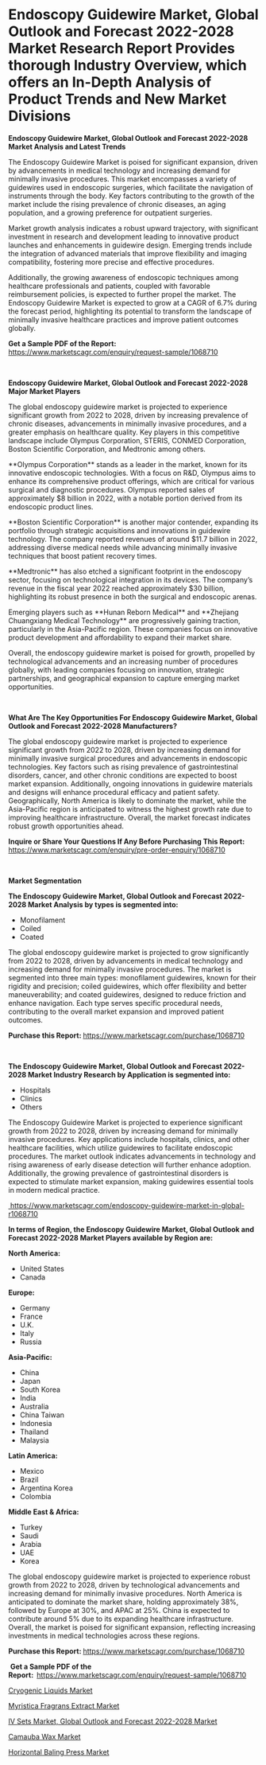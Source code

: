 <p><h1>Endoscopy Guidewire Market, Global Outlook and Forecast 2022-2028 Market Research Report Provides thorough Industry Overview, which offers an In-Depth Analysis of Product Trends and New Market Divisions</h1></p><p><strong>Endoscopy Guidewire Market, Global Outlook and Forecast 2022-2028 Market Analysis and Latest Trends</strong></p>
<p><p>The Endoscopy Guidewire Market is poised for significant expansion, driven by advancements in medical technology and increasing demand for minimally invasive procedures. This market encompasses a variety of guidewires used in endoscopic surgeries, which facilitate the navigation of instruments through the body. Key factors contributing to the growth of the market include the rising prevalence of chronic diseases, an aging population, and a growing preference for outpatient surgeries.</p><p>Market growth analysis indicates a robust upward trajectory, with significant investment in research and development leading to innovative product launches and enhancements in guidewire design. Emerging trends include the integration of advanced materials that improve flexibility and imaging compatibility, fostering more precise and effective procedures.</p><p>Additionally, the growing awareness of endoscopic techniques among healthcare professionals and patients, coupled with favorable reimbursement policies, is expected to further propel the market. The Endoscopy Guidewire Market is expected to grow at a CAGR of 6.7% during the forecast period, highlighting its potential to transform the landscape of minimally invasive healthcare practices and improve patient outcomes globally.</p></p>
<p><strong>Get a Sample PDF of the Report:&nbsp;</strong> <a href="https://www.marketscagr.com/enquiry/request-sample/1068710">https://www.marketscagr.com/enquiry/request-sample/1068710</a></p>
<p>&nbsp;</p>
<p><strong>Endoscopy Guidewire Market, Global Outlook and Forecast 2022-2028 Major Market Players</strong></p>
<p><p>The global endoscopy guidewire market is projected to experience significant growth from 2022 to 2028, driven by increasing prevalence of chronic diseases, advancements in minimally invasive procedures, and a greater emphasis on healthcare quality. Key players in this competitive landscape include Olympus Corporation, STERIS, CONMED Corporation, Boston Scientific Corporation, and Medtronic among others.</p><p>**Olympus Corporation** stands as a leader in the market, known for its innovative endoscopic technologies. With a focus on R&D, Olympus aims to enhance its comprehensive product offerings, which are critical for various surgical and diagnostic procedures. Olympus reported sales of approximately $8 billion in 2022, with a notable portion derived from its endoscopic product lines.</p><p>**Boston Scientific Corporation** is another major contender, expanding its portfolio through strategic acquisitions and innovations in guidewire technology. The company reported revenues of around $11.7 billion in 2022, addressing diverse medical needs while advancing minimally invasive techniques that boost patient recovery times.</p><p>**Medtronic** has also etched a significant footprint in the endoscopy sector, focusing on technological integration in its devices. The company’s revenue in the fiscal year 2022 reached approximately $30 billion, highlighting its robust presence in both the surgical and endoscopic arenas.</p><p>Emerging players such as **Hunan Reborn Medical** and **Zhejiang Chuangxiang Medical Technology** are progressively gaining traction, particularly in the Asia-Pacific region. These companies focus on innovative product development and affordability to expand their market share.</p><p>Overall, the endoscopy guidewire market is poised for growth, propelled by technological advancements and an increasing number of procedures globally, with leading companies focusing on innovation, strategic partnerships, and geographical expansion to capture emerging market opportunities.</p></p>
<p>&nbsp;</p>
<p><strong>What Are The Key Opportunities For Endoscopy Guidewire Market, Global Outlook and Forecast 2022-2028 Manufacturers?</strong></p>
<p><p>The global endoscopy guidewire market is projected to experience significant growth from 2022 to 2028, driven by increasing demand for minimally invasive surgical procedures and advancements in endoscopic technologies. Key factors such as rising prevalence of gastrointestinal disorders, cancer, and other chronic conditions are expected to boost market expansion. Additionally, ongoing innovations in guidewire materials and designs will enhance procedural efficacy and patient safety. Geographically, North America is likely to dominate the market, while the Asia-Pacific region is anticipated to witness the highest growth rate due to improving healthcare infrastructure. Overall, the market forecast indicates robust growth opportunities ahead.</p></p>
<p><strong>Inquire or Share Your Questions If Any Before Purchasing This Report:</strong> <a href="https://www.marketscagr.com/enquiry/pre-order-enquiry/1068710">https://www.marketscagr.com/enquiry/pre-order-enquiry/1068710</a></p>
<p>&nbsp;</p>
<p><strong>Market Segmentation</strong></p>
<p><strong>The Endoscopy Guidewire Market, Global Outlook and Forecast 2022-2028 Market Analysis by types is segmented into:</strong></p>
<p><ul><li>Monofilament</li><li>Coiled</li><li>Coated</li></ul></p>
<p><p>The global endoscopy guidewire market is projected to grow significantly from 2022 to 2028, driven by advancements in medical technology and increasing demand for minimally invasive procedures. The market is segmented into three main types: monofilament guidewires, known for their rigidity and precision; coiled guidewires, which offer flexibility and better maneuverability; and coated guidewires, designed to reduce friction and enhance navigation. Each type serves specific procedural needs, contributing to the overall market expansion and improved patient outcomes.</p></p>
<p><strong>Purchase this Report:&nbsp;</strong><a href="https://www.marketscagr.com/purchase/1068710">https://www.marketscagr.com/purchase/1068710</a></p>
<p>&nbsp;</p>
<p><strong>The Endoscopy Guidewire Market, Global Outlook and Forecast 2022-2028 Market Industry Research by Application is segmented into:</strong></p>
<p><ul><li>Hospitals</li><li>Clinics</li><li>Others</li></ul></p>
<p><p>The Endoscopy Guidewire Market is projected to experience significant growth from 2022 to 2028, driven by increasing demand for minimally invasive procedures. Key applications include hospitals, clinics, and other healthcare facilities, which utilize guidewires to facilitate endoscopic procedures. The market outlook indicates advancements in technology and rising awareness of early disease detection will further enhance adoption. Additionally, the growing prevalence of gastrointestinal disorders is expected to stimulate market expansion, making guidewires essential tools in modern medical practice.</p></p>
<p><a href="https://www.marketscagr.com/endoscopy-guidewire-market-in-global-r1068710">&nbsp;https://www.marketscagr.com/endoscopy-guidewire-market-in-global-r1068710</a></p>
<p><strong>In terms of Region, the Endoscopy Guidewire Market, Global Outlook and Forecast 2022-2028 Market Players available by Region are:</strong></p>
<p>
    <p> <strong> North America: </strong>
        <ul>
            <li>United States</li>
            <li>Canada</li>
        </ul>
        </p> 
    <p> <strong> Europe: </strong>
        <ul>
            <li>Germany</li>
            <li>France</li>
            <li>U.K.</li>
            <li>Italy</li>
            <li>Russia</li>
        </ul>
        </p> 
    <p> <strong> Asia-Pacific: </strong>
        <ul>
            <li>China</li>
            <li>Japan</li>
            <li>South Korea</li>
            <li>India</li>
            <li>Australia</li>
            <li>China Taiwan</li>
            <li>Indonesia</li>
            <li>Thailand</li>
            <li>Malaysia</li>
        </ul>
        </p> 
    <p> <strong> Latin America: </strong>
        <ul>
            <li>Mexico</li>
            <li>Brazil</li>
            <li>Argentina Korea</li>
            <li>Colombia</li>
        </ul>
        </p> 
    <p> <strong> Middle East & Africa: </strong>
        <ul>
            <li>Turkey</li>
            <li>Saudi</li>
            <li>Arabia</li>
            <li>UAE</li>
            <li>Korea</li>
        </ul>
    </p>
    </p>
<p><p>The global endoscopy guidewire market is projected to experience robust growth from 2022 to 2028, driven by technological advancements and increasing demand for minimally invasive procedures. North America is anticipated to dominate the market share, holding approximately 38%, followed by Europe at 30%, and APAC at 25%. China is expected to contribute around 5% due to its expanding healthcare infrastructure. Overall, the market is poised for significant expansion, reflecting increasing investments in medical technologies across these regions.</p></p>
<p><strong>Purchase this Report: </strong><a href="https://www.marketscagr.com/purchase/1068710">https://www.marketscagr.com/purchase/1068710</a></p>
<p>&nbsp;<strong>Get a Sample PDF of the Report:&nbsp;&nbsp;</strong><a href="https://www.marketscagr.com/enquiry/request-sample/1068710">https://www.marketscagr.com/enquiry/request-sample/1068710</a></p>
<p><strong></strong></p>
<p><p><a href="https://issuu.com/reportprime-2/docs/cryogenic-liquids-market-size-2030._38cb4d64c7dd85">Cryogenic Liquids Market</a></p><p><a href="https://medium.com/@babymorar/the-global-myristica-fragrans-extract-market-is-projected-to-experience-an-annual-growth-rate-of-42a1e6ded40a">Myristica Fragrans Extract Market</a></p><p><a href="https://github.com/marloy8/Market-Research-Report-List-6/blob/main/iv-sets-market-global-outlook-and-forecast-2022-2028-market.md">IV Sets Market, Global Outlook and Forecast 2022-2028 Market</a></p><p><a href="https://www.linkedin.com/pulse/what-growth-opportunities-challenges-camauba-wax-market-xvdhf?trackingId=G08aQuIiTFu2jEYTGt3Phg%3D%3D">Camauba Wax Market</a></p><p><a href="https://www.linkedin.com/pulse/how-horizontal-baling-press-market-changing-from-2024-2031-34hff?trackingId=JUV2cyhnSiqMuc42c7Kn1w%3D%3D">Horizontal Baling Press Market</a></p></p>